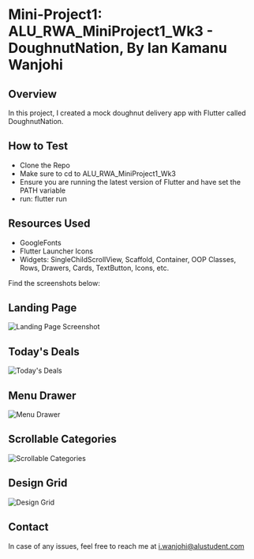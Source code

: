 # Mini-Project1: ALU_RWA_MiniProject1_Wk3 - DoughnutNation, By Ian Kamanu Wanjohi

## Overview

In this project, I created a mock doughnut delivery app with Flutter called DoughnutNation. 

## How to Test

- Clone the Repo
- Make sure to cd to ALU_RWA_MiniProject1_Wk3
- Ensure you are running the latest version of Flutter and have set the PATH variable
- run: flutter run

## Resources Used

- GoogleFonts
- Flutter Launcher Icons
- Widgets: SingleChildScrollView, Scaffold, Container, OOP Classes, Rows, Drawers, Cards, TextButton, Icons, etc.

Find the screenshots below:

## Landing Page

![Landing Page Screenshot](ALU_RWA_MiniProject1_Wk3/screenshots/full.jpeg)


## Today's Deals

![Today's Deals](ALU_RWA_MiniProject1_Wk3/screenshots/deals.jpeg)

## Menu Drawer

![Menu Drawer](ALU_RWA_MiniProject1_Wk3/screenshots/drawer.jpeg)

## Scrollable Categories

![Scrollable Categories](ALU_RWA_MiniProject1_Wk3/screenshots/scroll.jpeg)

## Design Grid

![Design Grid](ALU_RWA_MiniProject1_Wk3/assets/grid.png)

## Contact
In case of any issues, feel free to reach me at i.wanjohi@alustudent.com
